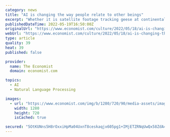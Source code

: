 ```yaml
---
category: news
title: "AI is changing the way people relate to other beings"
excerpt: "Whether it is satellite footage tracking geese at continental scale, or a smartphone video of squirrels in a park, people are seeing the 8.7m other species on the planet in new lights. In “Ways of Being”,"
publishedDateTime: 2022-05-19T16:50:00Z
originalUrl: "https://www.economist.com/culture/2022/05/18/ai-is-changing-the-way-people-relate-to-other-beings"
webUrl: "https://www.economist.com/culture/2022/05/18/ai-is-changing-the-way-people-relate-to-other-beings"
type: article
quality: 39
heat: 39
published: false

provider:
  name: The Economist
  domain: economist.com

topics:
  - AI
  - Natural Language Processing

images:
  - url: "https://www.economist.com/img/b/1280/720/90/media-assets/image/20220521_CUP001.jpg"
    width: 1280
    height: 720
    isCached: true

secured: "5OtKUNns5H8rOxxiHpMa04UxnT8ceskaqjx605pg1+IMjETZRNqUwQx58ZdA4LhRkt1f7fuFAzrYxvyAQsaAonmfi4PW30mD9DBZv6yHnZS4titZOOE8QTM2NgwHIwaV+GaIpPBBBJnEXXUtMPKX41Q5jZPVCDXiNYX9CrQDpz0moyaajswVE00I9hstj1EE+AZkp4i71DPgLUxesW51LovL7KqSZFXsDNRh+ZNtlElG/hIBIV64PoMEy7DmIpBb3TQcCmxtW2FDea3EY9d6EvD5ULEZ6h4ZXTKzHChglTfdI68PeRB3IzH22fBXAZws7pvOBMMO7uCA+7/vkRa2YKHEZuO0Uov0ZdiRFDzXwvo=;vDieldrkdWMzMxS3/95Spg=="
---
```


